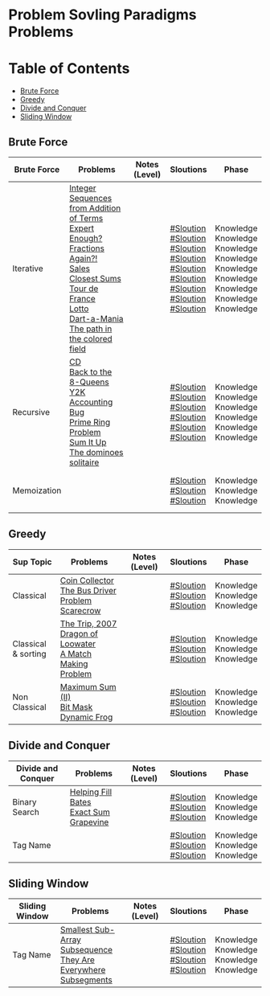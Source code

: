 # Problem Sovling Paradigms Problems

Table of Contents
=================
- [Brute Force](#brute-force)
- [Greedy](#greedy)
- [Divide and Conquer](#divide-and-conquer)
- [Sliding Window](#sliding-window)


## Brute Force
Brute Force    | Problems | Notes (Level)| Sloutions| Phase
-------------| -------------   |-------------| -------------|-------------
Iterative| [Integer Sequences from Addition of Terms](https://uva.onlinejudge.org/index.php?option=com_onlinejudge&Itemid=8&category=24&page=show_problem&problem=868)<br>  [Expert Enough?](https://uva.onlinejudge.org/index.php?option=com_onlinejudge&Itemid=8&category=24&page=show_problem&problem=3678)<br> [Fractions Again?!](https://uva.onlinejudge.org/index.php?option=com_onlinejudge&Itemid=8&category=24&page=show_problem&problem=1917)<br>  [Sales](https://uva.onlinejudge.org/index.php?option=com_onlinejudge&Itemid=8&category=24&page=show_problem&problem=3701)<br> [Closest Sums](https://uva.onlinejudge.org/index.php?option=com_onlinejudge&Itemid=8&category=24&page=show_problem&problem=1428)<br>  [Tour de France](https://uva.onlinejudge.org/index.php?option=com_onlinejudge&Itemid=8&category=24&page=show_problem&problem=2183)<br> [Lotto](https://uva.onlinejudge.org/index.php?option=com_onlinejudge&Itemid=8&category=24&page=show_problem&problem=382)<br>  [Dart-a-Mania](https://uva.onlinejudge.org/index.php?option=com_onlinejudge&Itemid=8&category=24&page=show_problem&problem=676)<br>  [The path in the colored field](https://uva.onlinejudge.org/index.php?option=com_onlinejudge&Itemid=8&category=24&page=show_problem&problem=1043)<br> | |[#Sloution]()<br> [#Sloution]()<br> [#Sloution]()<br>[#Sloution]()<br> [#Sloution]()<br> [#Sloution]()<br>[#Sloution]()<br> [#Sloution]()<br> [#Sloution]()<br> | Knowledge<br> Knowledge<br> Knowledge<br> Knowledge<br> Knowledge<br> Knowledge<br>Knowledge<br> Knowledge<br> Knowledge<br>|
Recursive| [CD](https://uva.onlinejudge.org/index.php?option=com_onlinejudge&Itemid=8&category=24&page=show_problem&problem=565)<br>  [Back to the 8-Queens](https://uva.onlinejudge.org/index.php?option=com_onlinejudge&Itemid=8&category=24&page=show_problem&problem=2026)<br>  [Y2K Accounting Bug](https://uva.onlinejudge.org/index.php?option=com_onlinejudge&Itemid=8&category=24&page=show_problem&problem=1517)<br>  [Prime Ring Problem](https://uva.onlinejudge.org/index.php?option=com_onlinejudge&Itemid=8&category=24&page=show_problem&problem=465)<br> [Sum It Up](https://uva.onlinejudge.org/index.php?option=com_onlinejudge&Itemid=8&category=24&page=show_problem&problem=515)<br>  [The dominoes solitaire](https://uva.onlinejudge.org/index.php?option=com_onlinejudge&Itemid=8&category=24&page=show_problem&problem=1444)<br> || [#Sloution]()<br> [#Sloution]()<br> [#Sloution]()<br>[#Sloution]()<br> [#Sloution]()<br> [#Sloution]()<br> | Knowledge<br> Knowledge<br> Knowledge<br> Knowledge<br> Knowledge<br> Knowledge<br>| 
Memoization| []()<br>  []()<br>  []()<br>  []()<br> | |[#Sloution]()<br> [#Sloution]()<br> [#Sloution]()<br> | Knowledge<br> Knowledge<br> Knowledge<br>| 

## Greedy
Sup Topic    | Problems | Notes (Level)| Sloutions| Phase
-------------| -------------   |-------------| -------------|-------------
Classical| [Coin Collector](https://uva.onlinejudge.org/index.php?option=com_onlinejudge&Itemid=8&category=24&page=show_problem&problem=2231)<br>  [The Bus Driver Problem](https://uva.onlinejudge.org/index.php?option=com_onlinejudge&Itemid=8&category=24&page=show_problem&problem=2384)<br>  [Scarecrow](https://uva.onlinejudge.org/index.php?option=com_onlinejudge&Itemid=8&category=24&page=show_problem&problem=3836)<br>  | |[#Sloution]()<br> [#Sloution]()<br> [#Sloution]()<br> | Knowledge<br> Knowledge<br> Knowledge<br>| 
Classical<br>& sorting| [The Trip, 2007](https://uva.onlinejudge.org/index.php?option=com_onlinejudge&Itemid=8&category=24&page=show_problem&problem=2041)<br>  [Dragon of Loowater](https://uva.onlinejudge.org/index.php?option=com_onlinejudge&Itemid=8&category=24&page=show_problem&problem=2267)<br>  [A Match Making Problem](https://uva.onlinejudge.org/index.php?option=com_onlinejudge&Itemid=8&category=24&page=show_problem&problem=3362)<br>  | |[#Sloution]()<br> [#Sloution]()<br> [#Sloution]()<br> | Knowledge<br> Knowledge<br> Knowledge<br>| 
Non Classical| [Maximum Sum (II)](https://uva.onlinejudge.org/index.php?option=com_onlinejudge&Itemid=8&category=24&page=show_problem&problem=1597)<br>  [Bit Mask](https://uva.onlinejudge.org/index.php?option=com_onlinejudge&Itemid=8&category=24&page=show_problem&problem=1659)<br>  [Dynamic Frog](https://uva.onlinejudge.org/index.php?option=com_onlinejudge&Itemid=8&category=24&page=show_problem&problem=2098)<br>  | |[#Sloution]()<br> [#Sloution]()<br> [#Sloution]()<br> | Knowledge<br> Knowledge<br> Knowledge<br>| 

## Divide and Conquer
Divide and Conquer    | Problems | Notes (Level)| Sloutions| Phase
-------------| -------------   |-------------| -------------|-------------
Binary Search| [Helping Fill Bates](https://uva.onlinejudge.org/index.php?option=com_onlinejudge&Itemid=8&category=24&page=show_problem&problem=1508)<br>  [Exact Sum](https://uva.onlinejudge.org/index.php?option=com_onlinejudge&Itemid=8&category=24&page=show_problem&problem=1998)<br>  [Grapevine](https://uva.onlinejudge.org/index.php?option=com_onlinejudge&Itemid=8&category=24&page=show_problem&problem=3344)<br> | |[#Sloution]()<br> [#Sloution]()<br> [#Sloution]()<br> | Knowledge<br> Knowledge<br> Knowledge<br>| 
Tag Name| []()<br>  []()<br>  []()<br> | |[#Sloution]()<br> [#Sloution]()<br> [#Sloution]()<br> | Knowledge<br> Knowledge<br> Knowledge<br>| 

## Sliding Window
Sliding Window  | Problems | Notes (Level)| Sloutions| Phase
-------------| -------------   |-------------| -------------|-------------
Tag Name| [Smallest Sub-Array](https://uva.onlinejudge.org/index.php?option=onlinejudge&page=show_problem&problem=2531)<br>  [Subsequence](https://uva.onlinejudge.org/index.php?option=com_onlinejudge&Itemid=8&page=show_problem&problem=3562)<br>  [They Are Everywhere](http://codeforces.com/contest/701/problem/C)<br>  [Subsegments](http://codeforces.com/contest/69/problem/E)<br> | |[#Sloution]()<br> [#Sloution]()<br> [#Sloution]()<br> [#Sloution]()<br> | Knowledge<br> Knowledge<br> Knowledge<br>Knowledge<br>|
